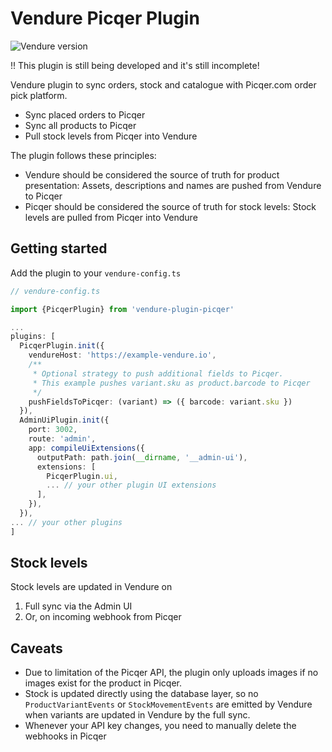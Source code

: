 # Vendure Picqer Plugin

![Vendure version](https://img.shields.io/npm/dependency-version/vendure-plugin-picqer/dev/@vendure/core)

!! This plugin is still being developed and it's still incomplete!

Vendure plugin to sync orders, stock and catalogue with Picqer.com order pick platform.

- Sync placed orders to Picqer
- Sync all products to Picqer
- Pull stock levels from Picqer into Vendure

The plugin follows these principles:

- Vendure should be considered the source of truth for product presentation: Assets, descriptions and names are pushed from Vendure to Picqer
- Picqer should be considered the source of truth for stock levels: Stock levels are pulled from Picqer into Vendure

## Getting started

Add the plugin to your `vendure-config.ts`

```ts
// vendure-config.ts

import {PicqerPlugin} from 'vendure-plugin-picqer'

...
plugins: [
  PicqerPlugin.init({
    vendureHost: 'https://example-vendure.io',
    /**
     * Optional strategy to push additional fields to Picqer.
     * This example pushes variant.sku as product.barcode to Picqer
     */
    pushFieldsToPicqer: (variant) => ({ barcode: variant.sku })
  }),
  AdminUiPlugin.init({
    port: 3002,
    route: 'admin',
    app: compileUiExtensions({
      outputPath: path.join(__dirname, '__admin-ui'),
      extensions: [
        PicqerPlugin.ui,
        ... // your other plugin UI extensions
      ],
    }),
  }),
... // your other plugins
]

```

## Stock levels

Stock levels are updated in Vendure on

1. Full sync via the Admin UI
2. Or, on incoming webhook from Picqer

## Caveats

- Due to limitation of the Picqer API, the plugin only uploads images if no images exist for the product in Picqer.
- Stock is updated directly using the database layer, so no `ProductVariantEvents` or `StockMovementEvents` are emitted by Vendure when variants are updated in Vendure by the full sync.
- Whenever your API key changes, you need to manually delete the webhooks in Picqer
